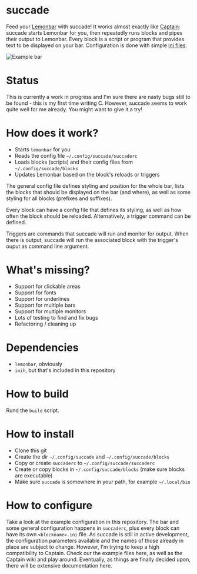 # succade

Feed your [Lemonbar](https://github.com/LemonBoy/bar) with succade! It works almost exactly like [Captain](https://github.com/muse/Captain): succade starts Lemonbar for you, then repeatedly runs blocks and pipes their output to Lemonbar. Every block is a script or program that provides text to be displayed on your bar. Configuration is done with simple [ini files](https://en.wikipedia.org/wiki/INI_file).

![Example bar](https://i.imgur.com/IQ26ypO.png)

# Status

This is currently a work in progress and I'm sure there are nasty bugs still to be found - this is my first time writing C. However, succade seems to work quite well for me already. You might want to give it a try!

# How does it work?

- Starts `lemonbar` for you
- Reads the config file `~/.config/succade/succaderc`
- Loads blocks (scripts) and their config files from `~/.config/succade/blocks`
- Updates Lemonbar based on the block's reloads or triggers

The general config file defines styling and position for the whole bar, lists the blocks that should be displayed on the bar (and where), as well as some styling for all blocks (prefixes and suffixes).

Every block can have a config file that defines its styling, as well as how often the block should be reloaded. Alternatively, a trigger command can be defined.

Triggers are commands that succade will run and monitor for output. When there is output, succade will run the associated block with the trigger's ouput as command line argument.

# What's missing?

- Support for clickable areas
- Support for fonts
- Support for underlines
- Support for multiple bars
- Support for multiple monitors
- Lots of testing to find and fix bugs
- Refactoring / cleaning up

# Dependencies

- `lemonbar`, obviously
- `inih`, but that's included in this repository

# How to build

Rund the `build` script.

# How to install

- Clone this git
- Create the dir `~/.config/succade` and `~/.config/succade/blocks`
- Copy or create `succaderc` to `~/.config/succade/succaderc`
- Create or copy blocks in `~/.config/succade/blocks` (make sure blocks are executable)
- Make sure `succade` is somewhere in your path, for example `~/.local/bin`

# How to configure

Take a look at the example configuration in this repository. The bar and some general configuration happens in `succaderc`, plus every block can have its own `<blockname>.ini` file. As succade is still in active development, the configuration parameters available and the names of those already in place are subject to change. However, I'm trying to keep a high compatibility to Captain. Check our the example files here, as well as the Captain wiki and play around. Eventually, as things are finally decided upon, there will be extensive documentation here.

